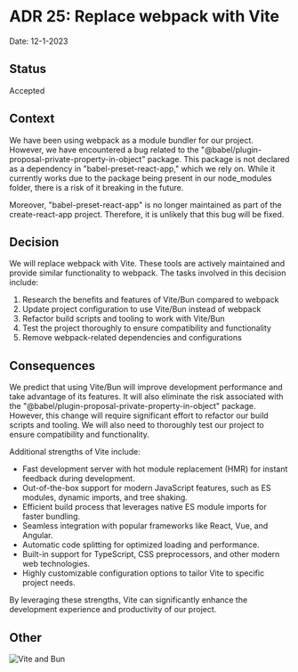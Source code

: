 # ADR 25: Replace webpack with Vite

Date: 12-1-2023

## Status

Accepted

## Context

We have been using webpack as a module bundler for our project. However, we have encountered a bug related to the "@babel/plugin-proposal-private-property-in-object" package. This package is not declared as a dependency in "babel-preset-react-app," which we rely on. While it currently works due to the package being present in our node_modules folder, there is a risk of it breaking in the future.

Moreover, "babel-preset-react-app" is no longer maintained as part of the create-react-app project. Therefore, it is unlikely that this bug will be fixed. 

## Decision

We will replace webpack with Vite. These tools are actively maintained and provide similar functionality to webpack. The tasks involved in this decision include:

1. Research the benefits and features of Vite/Bun compared to webpack
2. Update project configuration to use Vite/Bun instead of webpack
3. Refactor build scripts and tooling to work with Vite/Bun
4. Test the project thoroughly to ensure compatibility and functionality
5. Remove webpack-related dependencies and configurations

## Consequences

We predict that using Vite/Bun will improve development performance and take advantage of its features. It will also eliminate the risk associated with the "@babel/plugin-proposal-private-property-in-object" package. However, this change will require significant effort to refactor our build scripts and tooling. We will also need to thoroughly test our project to ensure compatibility and functionality.

Additional strengths of Vite include:

- Fast development server with hot module replacement (HMR) for instant feedback during development.
- Out-of-the-box support for modern JavaScript features, such as ES modules, dynamic imports, and tree shaking.
- Efficient build process that leverages native ES module imports for faster bundling.
- Seamless integration with popular frameworks like React, Vue, and Angular.
- Automatic code splitting for optimized loading and performance.
- Built-in support for TypeScript, CSS preprocessors, and other modern web technologies.
- Highly customizable configuration options to tailor Vite to specific project needs.

By leveraging these strengths, Vite can significantly enhance the development experience and productivity of our project.

## Other

![Vite and Bun](https://github-production-user-asset-6210df.s3.amazonaws.com/4629398/282599507-100520bb-842b-473a-ad38-3a31359b718a.png)
